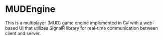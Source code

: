 MUDEngine
=========

This is a multiplayer (MUD) game engine implemented in C# with a web-based UI that utilizes SignalR library for real-time communication between client and server.

